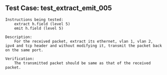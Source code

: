 Test Case: test_extract_emit_005
--------------------------------
    Instructions being tested:
        extract h.field (level 5)
        emit h.field (level 5)

    Description:
        For the received packet, extract its ethernet, vlan 1, vlan 2, ipv4 and tcp header and without modifying it, transmit the packet back on the same port.

    Verification:
        The transmitted packet should be same as that of the received packet.
